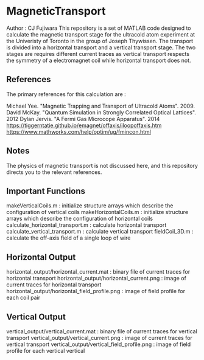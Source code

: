 # MagneticTransport
Author : CJ Fujiwara
This repository is a set of MATLAB code designed to calculate the magnetic transport stage for the ultracold atom experiment at the Univeristy of Toronto in the group of Joseph Thywissen.  The transport is divided into a horizontal transport and a vertical transport stage.  The two stages are requires different current traces as vertical transport respects the symmetry of a electromagnet coil while horizontal transport does not.

## References
The primary references for this calculation are :

Michael Yee. "Magnetic Trapping and Transport of Ultracold Atoms". 2009.
David McKay. "Quantum Simulation in Strongly Correlated Optical Lattices". 2012
Dylan Jervis. "A Fermi Gas Microcope Apparatus". 2014
https://tiggerntatie.github.io/emagnet/offaxis/iloopoffaxis.htm
https://www.mathworks.com/help/optim/ug/fmincon.html

## Notes
The physics of magnetic transport is not discussed here, and this repository directs you to the relevant references.

## Important Functions
makeVerticalCoils.m                            : initialize structure arrays which describe the configuration of vertical coils
makeHorizontalCoils.m                          : initialize structure arrays which describe the configuration of horizontal coils
calculate_horizontal_transport.m               : calculate horizontal transport
calculate_vertical_transport.m                 : calculate vertical transport
fieldCoil_3D.m                                 : calculate the off-axis field of a single loop of wire

## Horizontal Output
horizontal_output/horizontal_current.mat       : binary file of current traces for horizontal transport
horizontal_output/horizontal_current.png       : image of current traces for horizontal transport
horizontal_output/horizontal_field_profile.png : image of field profile for each coil pair

## Vertical Output
vertical_output/vertical_current.mat            : binary file of current traces for vertical transport
vertical_output/vertical_current.png            : image of current traces for vertical transport
vertical_output/vertical_field_profile.png      : image of field profile for each vertical vertical
